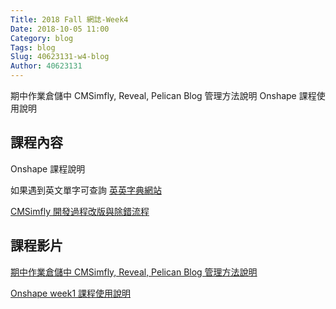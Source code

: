 ```yaml
---
Title: 2018 Fall 網誌-Week4
Date: 2018-10-05 11:00
Category: blog
Tags: blog
Slug: 40623131-w4-blog
Author: 40623131
---
```


期中作業倉儲中 CMSimfly, Reveal, Pelican Blog 管理方法說明
Onshape 課程使用說明

<!-- PELICAN_END_SUMMARY -->

課程內容
----

Onshape 課程說明

如果遇到英文單字可查詢 [英英字典網站](https://www.merriam-webster.com/)

[CMSimfly 開發過程改版與除錯流程](https://www.youtube.com/watch?v=sGfj3542Vvs)

課程影片
----

[期中作業倉儲中 CMSimfly, Reveal, Pelican Blog 管理方法說明](https://www.youtube.com/watch?v=nMU9bYx0vPc)

[Onshape week1 課程使用說明](https://www.youtube.com/watch?v=UdYcuRKS6o4)




